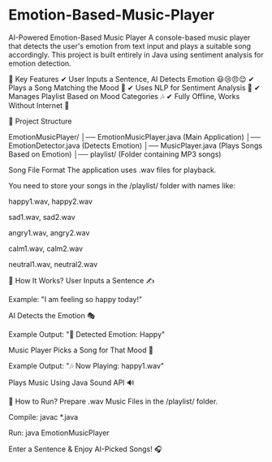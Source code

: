 # Emotion-Based-Music-Player


AI-Powered Emotion-Based Music Player 
A console-based music player that detects the user's emotion from text input and plays a suitable song accordingly. This project is built entirely in Java using sentiment analysis for emotion detection.

📌 Key Features
✔ User Inputs a Sentence, AI Detects Emotion 😃😢😠😌
✔ Plays a Song Matching the Mood 🎵
✔ Uses NLP for Sentiment Analysis 🧠
✔ Manages Playlist Based on Mood Categories 🎶
✔ Fully Offline, Works Without Internet 🚀

📂 Project Structure

EmotionMusicPlayer/
│── EmotionMusicPlayer.java   (Main Application)
│── EmotionDetector.java      (Detects Emotion)
│── MusicPlayer.java          (Plays Songs Based on Emotion)
│── playlist/                 (Folder containing MP3 songs)



Song File Format
The application uses .wav files for playback.

You need to store your songs in the /playlist/ folder with names like:

happy1.wav, happy2.wav

sad1.wav, sad2.wav

angry1.wav, angry2.wav

calm1.wav, calm2.wav

neutral1.wav, neutral2.wav



🎯 How It Works?
User Inputs a Sentence ✍️

Example: "I am feeling so happy today!"

AI Detects the Emotion 🎭

Example Output: "🤖 Detected Emotion: Happy"

Music Player Picks a Song for That Mood 🎵

Example Output: "🎶 Now Playing: happy1.wav"

Plays Music Using Java Sound API 🔊



🚀 How to Run?
Prepare .wav Music Files in the /playlist/ folder.

Compile: javac *.java

Run: java EmotionMusicPlayer

Enter a Sentence & Enjoy AI-Picked Songs! 🎧


